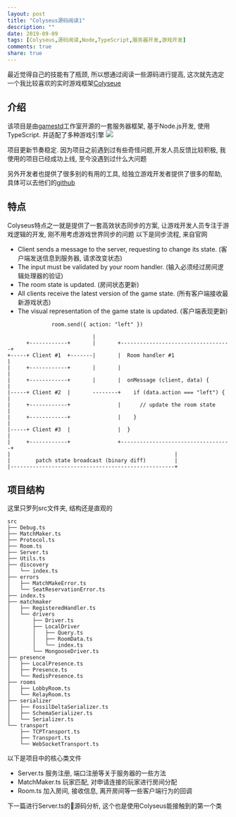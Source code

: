 ```yaml
---
layout: post
title: "Colyseus源码阅读1"
description: ""
date: 2019-09-09
tags: [Colyseus,源码阅读,Node,TypeScript,服务器开发,游戏开发]
comments: true
share: true
---
```

最近觉得自己的技能有了瓶颈, 所以想通过阅读一些源码进行提高, 这次就先选定一个我比较喜欢的实时游戏框架[Colyseue](https://colyseus.io)
## 介绍
该项目是由[gamestd](http://gamestd.io/)工作室开源的一套服务器框架, 基于Node.js开发, 使用TypeScript. 并适配了多种游戏引擎
![](http://pic-blog.test.upcdn.net/2019/09/09/15679973724258.jpg)

项目更新节奏稳定. 因为项目之前遇到过有些奇怪问题,开发人员反馈比较积极, 我使用的项目已经成功上线, 至今没遇到过什么大问题

另外开发者也提供了很多别的有用的工具, 给独立游戏开发者提供了很多的帮助, 具体可以去他们的[github](https://github.com/gamestdio)

## 特点
Colyseus特点之一就是提供了一套高效状态同步的方案, 让游戏开发人员专注于游戏逻辑的开发, 刚不用考虑游戏世界同步的问题
以下是同步流程, 来自官网
* Client sends a message to the server, requesting to change its state.
(客户端发送信息到服务器, 请求改变状态)
* The input must be validated by your room handler.
(输入必须经过房间逻辑处理器的验证)
* The room state is updated.
(房间状态更新)
* All clients receive the latest version of the game state.
(所有客户端接收最新游戏状态)
* The visual representation of the game state is updated.
(客户端表现更新)

```
              room.send({ action: "left" })

                           |
      +------------+       |       +-----------------------------------+
+-----+ Client #1  +-------|       |  Room handler #1                  |
|     +------------+       |       |                                   |
|     +------------+       |       |  onMessage (client, data) {       |
|-----+ Client #2  |       --------+    if (data.action === "left") {  |
|     +------------+               |      // update the room state     |
|     +------------+               |    }                              |
|-----+ Client #3  |               |  }                                |
|     +------------+               +-----------------------------------+
|                                                    |
|        patch state broadcast (binary diff)         |
|----------------------------------------------------+
```

## 项目结构
这里只罗列src文件夹, 结构还是直观的
```
src
├── Debug.ts
├── MatchMaker.ts 
├── Protocol.ts
├── Room.ts   
├── Server.ts 
├── Utils.ts
├── discovery
│   └── index.ts
├── errors
│   ├── MatchMakeError.ts
│   └── SeatReservationError.ts
├── index.ts
├── matchmaker
│   ├── RegisteredHandler.ts
│   └── drivers
│       ├── Driver.ts
│       ├── LocalDriver
│       │   ├── Query.ts
│       │   ├── RoomData.ts
│       │   └── index.ts
│       └── MongooseDriver.ts
├── presence
│   ├── LocalPresence.ts
│   ├── Presence.ts
│   └── RedisPresence.ts
├── rooms
│   ├── LobbyRoom.ts
│   └── RelayRoom.ts
├── serializer
│   ├── FossilDeltaSerializer.ts
│   ├── SchemaSerializer.ts
│   └── Serializer.ts
└── transport
    ├── TCPTransport.ts
    ├── Transport.ts
    └── WebSocketTransport.ts
```
以下是项目中的核心类文件
* Server.ts 服务注册, 端口注册等关于服务器的一些方法
* MatchMaker.ts 玩家匹配, 对申请连接的玩家进行房间分配
* Room.ts 加入房间, 接收信息, 离开房间等一些客户端行为的回调

下一篇进行Server.ts的源码分析, 这个也是使用Colyseus能接触到的第一个类

